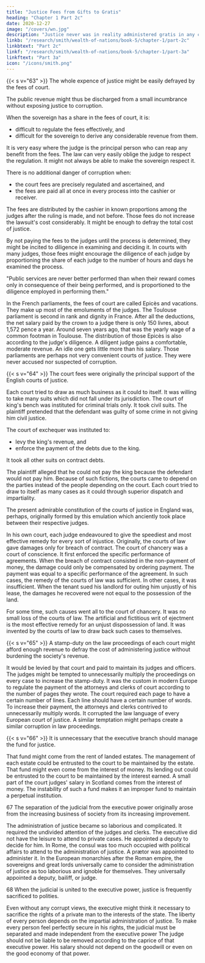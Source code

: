 ```yaml
---
title: "Justice Fees from Gifts to Gratis"
heading: "Chapter 1 Part 2c"
date: 2020-12-27
image: "/covers/wn.jpg"
description: "Justice never was in reality administered gratis in any country"
linkb: "/research/smith/wealth-of-nations/book-5/chapter-1/part-2c"
linkbtext: "Part 2c"
linkf: "/research/smith/wealth-of-nations/book-5/chapter-1/part-3a"
linkftext: "Part 3a"
icon: "/icons/smith.png"
---
```




{{< s v="63" >}} The whole expence of justice might be easily defrayed by the fees of court.

The public revenue might thus be discharged from a small incumbrance without exposing justice to corruption.

When the sovereign has a share in the fees of court, it is:
- difficult to regulate the fees effectively, and
- difficult for the sovereign to derive any considerable revenue from them.

It is very easy where the judge is the principal person who can reap any benefit from the fees.
The law can very easily oblige the judge to respect the regulation.
It might not always be able to make the sovereign respect it.

There is no additional danger of corruption when:
- the court fees are precisely regulated and ascertained, and
- the fees are paid all at once in every process into the cashier or receiver.

The fees are distributed by the cashier in known proportions among the judges after the ruling is made, and not before.
Those fees do not increase the lawsuit's cost considerably.
It might be enough to defray the total cost of justice.

By not paying the fees to the judges until the process is determined, they might be incited to diligence in examining and deciding it.
In courts with many judges, those fees might encourage the diligence of each judge by proportioning the share of each judge to the number of hours and days he examined the process.

"Public services are never better performed than when their reward comes only in consequence of their being performed, and is proportioned to the diligence employed in performing them."

In the French parliaments, the fees of court are called Epicès and vacations.
They make up most of the emoluments of the judges.
The Toulouse parliament is second in rank and dignity in France.
After all the deductions, the net salary paid by the crown to a judge there is only 150 livres, about 1,572 pence a year.
Around seven years ago, that was the yearly wage of a common footman in Toulouse.
The distribution of those Epicès is also according to the judge's diligence.
A diligent judge gains a comfortable, moderate revenue.
An idle one gets little more than his salary.
Those parliaments are perhaps not very convenient courts of justice.
They were never accused nor suspected of corruption.


{{< s v="64" >}} The court fees were originally the principal support of the English courts of justice.

Each court tried to draw as much business as it could to itself.
It was willing to take many suits which did not fall under its jurisdiction.
The court of king's bench was instituted for criminal trials only.
It took civil suits.
The plaintiff pretended that the defendant was guilty of some crime in not giving him civil justice.

The court of exchequer was instituted to:
- levy the king's revenue, and
- enforce the payment of the debts due to the king.

It took all other suits on contract debts.

The plaintiff alleged that he could not pay the king because the defendant would not pay him.
Because of such fictions, the courts came to depend on the parties instead of the people depending on the court.
Each court tried to draw to itself as many cases as it could through superior dispatch and impartiality.

The present admirable constitution of the courts of justice in England was, perhaps, originally formed by this emulation which anciently took place between their respective judges.

In his own court, each judge endeavoured to give the speediest and most effective remedy for every sort of injustice.
Originally, the courts of law gave damages only for breach of contract.
The court of chancery was a court of conscience.
It first enforced the specific performance of agreements.
When the breach of contract consisted in the non-payment of money, the damage could only be compensated by ordering payment.
The payment was equal to a specific performance of the agreement.
In such cases, the remedy of the courts of law was sufficient.
In other cases, it was insufficient.
When the tenant sued his landlord for outing him unjustly of his lease, the damages he recovered were not equal to the possession of the land.

For some time, such causes went all to the court of chancery.
It was no small loss of the courts of law.
The artificial and fictitious writ of ejectment is the most effective remedy for an unjust dispossession of land.
It was invented by the courts of law to draw back such cases to themselves.


{{< s v="65" >}} A stamp-duty on the law proceedings of each court might afford enough revenue to defray the cost of administering justice without burdening the society's revenue.

It would be levied by that court and paid to maintain its judges and officers.
The judges might be tempted to unnecessarily multiply the proceedings on every case to increase the stamp-duty.
It was the custom in modern Europe to regulate the payment of the attorneys and clerks of court according to the number of pages they wrote.
The court required each page to have a certain number of lines.
Each line should have a certain number of words.
To increase their payment, the attorneys and clerks contrived to unnecessarily multiply words.
It corrupted the law language of every European court of justice.
A similar temptation might perhaps create a similar corruption in law proceedings.


{{< s v="66" >}} It is unnecessary that the executive branch should manage the fund for justice.

That fund might come from the rent of landed estates.
The management of each estate could be entrusted to the court to be maintained by the estate.
That fund might even come from the interest of money.
Its lending out could be entrusted to the court to be maintained by the interest earned.
A small part of the court judges' salary in Scotland comes from the interest of money.
The instability of such a fund makes it an improper fund to maintain a perpetual institution.


67 The separation of the judicial from the executive power originally arose from the increasing business of society from its increasing improvement.

The administration of justice became so laborious and complicated.
It required the undivided attention of the judges and clerks.
The executive did not have the leisure to attend to private cases.
He appointed a deputy to decide for him.
In Rome, the consul was too much occupied with political affairs to attend to the administration of justice.
A prætor was appointed to administer it.
In the European monarchies after the Roman empire, the sovereigns and great lords universally came to consider the administration of justice as too laborious and ignoble for themselves.
They universally appointed a deputy, bailiff, or judge.


68 When the judicial is united to the executive power, justice is frequently sacrificed to polities.

Even without any corrupt views, the executive might think it necessary to sacrifice the rights of a private man to the interests of the state.
The liberty of every person depends on the impartial administration of justice.
To make every person feel perfectly secure in his rights, the judicial must be separated and made independent from the executive power
The judge should not be liable to be removed according to the caprice of that executive power.
His salary should not depend on the goodwill or even on the good economy of that power.

